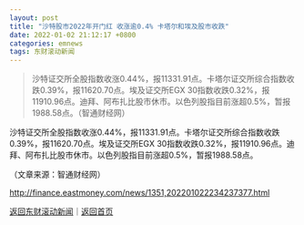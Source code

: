 ```yaml
---
layout: post
title: "沙特股市2022年开门红 收涨逾0.4% 卡塔尔和埃及股市收跌"
date: 2022-01-02 21:12:17 +0800
categories: emnews
tags: 东财滚动新闻
---
```

> 沙特证交所全股指数收涨0.44%，报11331.91点。卡塔尔证交所综合指数收跌0.39%，报11620.70点。埃及证交所EGX 30指数收跌0.32%，报11910.96点。迪拜、阿布扎比股市休市。以色列股指目前涨超0.5%，暂报1988.58点。（智通财经网）

<p>沙特证交所全股指数收涨0.44%，报11331.91点。卡塔尔证交所综合指数收跌0.39%，报11620.70点。埃及证交所EGX 30指数收跌0.32%，报11910.96点。迪拜、阿布扎比股市休市。以色列股指目前涨超0.5%，暂报1988.58点。</p><p class="em_media">（文章来源：智通财经网）</p>

<http://finance.eastmoney.com/news/1351,202201022234237377.html>

[返回东财滚动新闻](//finews.withounder.com/emnews/)｜[返回首页](//finews.withounder.com/)